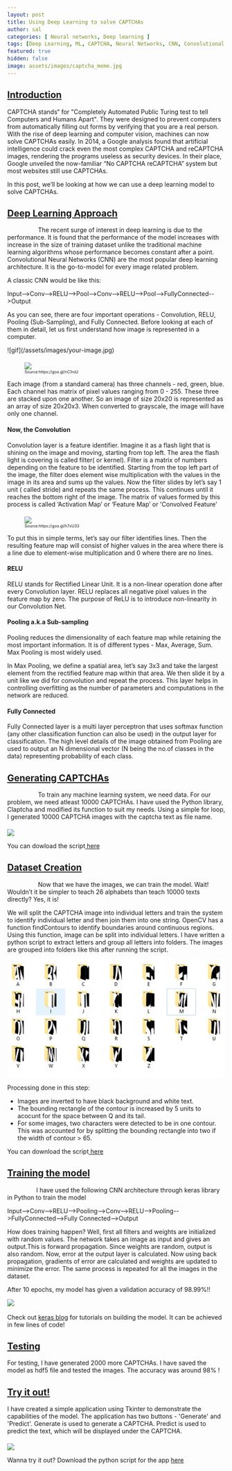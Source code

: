 ```yaml
---
layout: post
title: Using Deep Learning to solve CAPTCHAs
author: sal
categories: [ Neural networks, Deep learning ]
tags: [Deep Learning, ML, CAPTCHA, Neural Networks, CNN, Convolutional Neural Networks, RELU, Image Processing]
featured: true
hidden: false
image: assets/images/captcha_meme.jpg
---
```


<link href="https://afeld.github.io/emoji-css/emoji.css" rel="stylesheet">
<h2><span style="text-decoration: underline;"><strong>Introduction</strong></span></h2>
<p>CAPTCHA stands&ldquo; for "Completely Automated Public Turing test to tell Computers and Humans Apart". They were designed to prevent computers from automatically filling out forms by verifying that you are a real person. With the rise of deep learning and computer vision, machines can now solve CAPTCHAs easily. In 2014, a Google analysis found that artificial intelligence could crack even the most complex CAPTCHA and reCAPTCHA images, rendering the programs useless as security devices. In their place, Google unveiled the now-familiar “No CAPTCHA reCAPTCHA” system but most websites still use CAPTCHAs.</p>
<p>In this post, we&rsquo;ll be looking at how we can use a deep learning model to solve CAPTCHAs.</p>
<h2><span style="text-decoration: underline;"><strong>Deep Learning Approach</strong></span></h2>
<p>&nbsp;&nbsp;&nbsp;&nbsp;&nbsp;&nbsp;&nbsp;&nbsp;&nbsp;&nbsp;&nbsp;&nbsp;&nbsp;&nbsp;&nbsp;&nbsp;&nbsp; The recent surge of interest in deep learning is due to the performance. It is found that the performance of the model increases with increase in the size of training dataset unlike the traditional machine learning algorithms whose performance becomes constant after a point. Convolutional Neural Networks (CNN) are the most popular deep learning architecture. It is the go-to-model for every image related problem. </p>
<p>A classic CNN would be like this:</p>
<p>Input-->Conv-->RELU-->Pool-->Conv-->RELU-->Pool-->FullyConnected-->Output </p>
<p>As you can see, there are four important operations - Convolution, RELU, Pooling (Sub-Sampling), and Fully Connected. 
Before looking at each of them in detail, let us first understand how image is represented in a computer.</p>
![gif](/assets/images/your-image.jpg)
<figure><img src="https://github.com/mahi27/mahi27.github.io/tree/master/assets/images/8-gif.gif" align= "middle"><figcaption style = "font-size:9px;">Source:https://goo.gl/nC1roU</figcaption></figure>
<p> Each image (from a standard camera) has three channels - red, green, blue. Each channel has matrix of pixel values ranging from 0 - 255. These three are stacked upon one another. So an image of size 20x20 is represented as an array of size 20x20x3. When converted to grayscale, the image will have only one channel.</p>
<h4><strong> Now, the Convolution </strong></h4>
<p>Convolution layer is a feature identifier. Imagine it as a flash light that is shining on the image and moving, starting from top left. The area the flash light is covering is called filter( or kernel). Filter is a matrix of numbers depending on the feature to be identified. Starting from the top left part of the image, the filter does element wise multiplication with the values in the image in its area and sums up the values. Now the filter slides by let’s say 1 unit ( called stride) and repeats the same process. This continues until it reaches the bottom right of the image. The matrix of values formed by this process is called ‘Activation Map’ or ‘Feature Map’ or 'Convolved Feature'</p>
<figure><img src="https://github.com/mahi27/mahi27.github.io/tree/master/assets/images/convolution.gif" align = "middle"><figcaption style = "font-size:9px;">Source:https://goo.gl/h7xU33</figcaption></figure>
<p>To put this in simple terms, let’s say our filter identifies lines. Then the resulting feature map will consist of higher values in the area where there is a line due to element-wise multiplication and 0 where there are no lines.</p>
<h4><strong>RELU</strong></h4>
<p>RELU stands for Rectified Linear Unit. It is a non-linear operation done after every Convolution layer. RELU replaces all negative pixel values in the feature map by zero. The purpose of ReLU is to introduce non-linearity in our Convolution Net.</p>
<h4><strong>Pooling a.k.a Sub-sampling</strong></h4>
<p>Pooling reduces the dimensionality of each feature map while retaining the most important information. It is of different types - Max, Average, Sum. Max Pooling is most widely used.</p>
<p>In Max Pooling, we define a spatial area, let’s say 3x3 and take the largest element from the rectified feature map within that area. We then slide it by a unit like we did for convolution and repeat the process.
This layer helps in controlling overfitting as the number of parameters and computations in the network are reduced.</p>
<h4><strong>Fully Connected</strong></h4>
<p>Fully Connected layer is a multi layer perceptron that uses softmax function (any other classification function can also be used) in the output layer for classification. The high level details of the image obtained from Pooling are used to output an N dimensional vector (N being the no.of classes in the data) representing probability of each class. </p>
<h2><span style="text-decoration: underline;"><strong>Generating CAPTCHAs</strong></span></h2>
<p>&nbsp;&nbsp;&nbsp;&nbsp;&nbsp;&nbsp;&nbsp;&nbsp;&nbsp;&nbsp;&nbsp;&nbsp;&nbsp;&nbsp;&nbsp;&nbsp;&nbsp; To train any machine learning system, we need data. For our problem, we need atleast 10000 CAPTCHAs. I have used the Python library, Claptcha and modified its function to suit my needs. Using a simple for loop, I generated 10000 CAPTCHA images with the captcha text as file name.</p>
<img src="https://github.com/mahi27/mahi27.github.io/tree/master/assets/images/captchas.jpg" align = "middle">
<p>You can dowload the script<a href="https://github.com/mahi27/BlogScripts/blob/main/gencap.py" target="_blank"> here</a></p>
<h2><span style="text-decoration: underline;"><strong>Dataset Creation</strong></span></h2>
<p>&nbsp;&nbsp;&nbsp;&nbsp;&nbsp;&nbsp;&nbsp;&nbsp;&nbsp;&nbsp;&nbsp;&nbsp;&nbsp;&nbsp;&nbsp;&nbsp;&nbsp; Now that we have the images, we can train the model. Wait! Wouldn’t it be simpler to teach 26 alphabets than teach 10000 texts directly? Yes, it is! </p>
<p>We will split the CAPTCHA image into individual letters and train the system to identify individual letter and then join them into one string.
OpenCV has a function findContours to identify boundaries around continuous regions. Using this function, image can be split into individual letters. I have written a python script to extract letters and group all letters into folders. The images are grouped into folders like this after running the script.</p>
<img src="assets/images/letters.jpg" align = "middle">
<p>Processing done in this step:</p>
<ul>
<li>Images are inverted to have black background and white text. </li>
<li>The bounding rectangle of the contour is increased by 5 units to acocunt for the space between Q and its tail.</li>
<li>For some images, two characters were detected to be in one contour. This was accounted for by splitting the bounding rectangle into two if the width of contour > 65.</li>
</ul>
<p>You can download the script<a href="https://github.com/mahi27/BlogScripts/blob/main/extractLetters.py" target="_blank"> here</a></p>
<h2><span style="text-decoration: underline;"><strong>Training the model</strong></span></h2>
<p>&nbsp;&nbsp;&nbsp;&nbsp;&nbsp;&nbsp;&nbsp;&nbsp;&nbsp;&nbsp;&nbsp;&nbsp;&nbsp;&nbsp;&nbsp;&nbsp;&nbsp;I have used the following CNN architecture through keras library in Python to train the model</p>
<p>Input-->Conv-->RELU-->Pooling-->Conv-->RELU-->Pooling-->FullyConnected-->Fully Connected-->Output </p>
<p>How does training happen?
Well, first all filters and weights are initialized with random values. The network takes an image as input and gives an output.This is forward propagation. Since weights are random, output is also random. Now, error at the output layer is calculated. Now using back propagation, gradients of error are calculated and weights are updated to minimize the error. The same process is repeated for all the images in the dataset.</p>
<p>After 10 epochs, my model has given a validation accuracy of 98.99%!!</p>
<img src= "https://github.com/mahi27/mahi27.github.io/tree/master/assets/images/network.jpg">
<p>Check out <a href="https://blog.keras.io/building-powerful-image-classification-models-using-very-little-data.html" target="_blank">keras blog</a> for tutorials on building the model. It can be achieved in few lines of code! </p>
<h2><span style="text-decoration: underline;"><strong>Testing</strong></span></h2>
<p>For testing, I have generated 2000 more CAPTCHAs. I have saved the model as hdf5 file and tested the images. The accuracy was around 98% !</p>
<h2><span style="text-decoration: underline;"><strong>Try it out!</strong></span></h2>
<p>I have created a simple application using Tkinter to demonstrate the capabilities of the model. The application has two buttons - 'Generate' and 'Predict'. Generate is used to generate a CAPTCHA. Predict is used to predict the text, which will be displayed under the CAPTCHA.</p>
<img src="https://github.com/mahi27/mahi27.github.io/tree/master/assets/images/app_gif.gif" align="middle">
<p>Wanna try it out? Download the python script for the app <a href="https://github.com/mahi27/BlogScripts/blob/main/app.py" target="_blank"> here</a></p>

